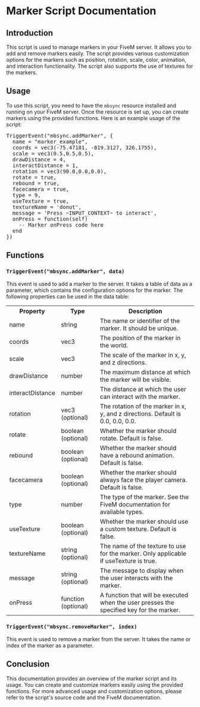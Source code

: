 <h1>Marker Script Documentation</h1> <h2>Introduction</h2> <p> This script is used to manage markers in your FiveM server. It allows you to add and remove markers easily. The script provides various customization options for the markers such as position, rotation, scale, color, animation, and interaction functionality. The script also supports the use of textures for the markers. </p> <h2>Usage</h2> <p> To use this script, you need to have the <code>mbsync</code> resource installed and running on your FiveM server. Once the resource is set up, you can create markers using the provided functions. Here is an example usage of the script: </p> <pre>
TriggerEvent("mbsync.addMarker", {
  name = "marker_example",
  coords = vec3(-75.47181, -819.3127, 326.1755),
  scale = vec3(0.5,0.5,0.5),
  drawDistance = 4,
  interactDistance = 1,
  rotation = vec3(90.0,0.0,0.0),
  rotate = true,
  rebound = true,
  facecamera = true,
  type = 9,
  useTexture = true,
  textureName = 'donut',
  message = 'Press ~INPUT_CONTEXT~ to interact',
  onPress = function(self)
    -- Marker onPress code here
  end
})
</pre> <h2>Functions</h2> <h3><code>TriggerEvent("mbsync.addMarker", data)</code></h3> <p> This event is used to add a marker to the server. It takes a table of data as a parameter, which contains the configuration options for the marker. The following properties can be used in the data table: </p> <table> <tr> <th>Property</th> <th>Type</th> <th>Description</th> </tr> <tr> <td>name</td> <td>string</td> <td>The name or identifier of the marker. It should be unique.</td> </tr> <tr> <td>coords</td> <td>vec3</td> <td>The position of the marker in the world.</td> </tr> <tr> <td>scale</td> <td>vec3</td> <td>The scale of the marker in x, y, and z directions.</td> </tr> <tr> <td>drawDistance</td> <td>number</td> <td>The maximum distance at which the marker will be visible.</td> </tr> <tr> <td>interactDistance</td> <td>number</td> <td>The distance at which the user can interact with the marker.</td> </tr> <tr> <td>rotation</td> <td>vec3 (optional)</td> <td>The rotation of the marker in x, y, and z directions. Default is 0.0, 0.0, 0.0.</td> </tr> <tr> <td>rotate</td> <td>boolean (optional)</td> <td>Whether the marker should rotate. Default is false.</td> </tr> <tr> <td>rebound</td> <td>boolean (optional)</td> <td>Whether the marker should have a rebound animation. Default is false.</td> </tr> <tr> <td>facecamera</td> <td>boolean (optional)</td> <td>Whether the marker should always face the player camera. Default is false.</td> </tr> <tr> <td>type</td> <td>number</td> <td>The type of the marker. See the FiveM documentation for available types.</td> </tr> <tr> <td>useTexture</td> <td>boolean (optional)</td> <td>Whether the marker should use a custom texture. Default is false.</td> </tr> <tr> <td>textureName</td> <td>string (optional)</td> <td>The name of the texture to use for the marker. Only applicable if useTexture is true.</td> </tr> <tr> <td>message</td> <td>string (optional)</td> <td>The message to display when the user interacts with the marker.</td> </tr> <tr> <td>onPress</td> <td>function (optional)</td> <td>A function that will be executed when the user presses the specified key for the marker.</td> </tr> </table> <h3><code>TriggerEvent("mbsync.removeMarker", index)</code></h3> <p> This event is used to remove a marker from the server. It takes the name or index of the marker as a parameter. </p> <h2>Conclusion</h2> <p> This documentation provides an overview of the marker script and its usage. You can create and customize markers easily using the provided functions. For more advanced usage and customization options, please refer to the script's source code and the FiveM documentation. </p> </body> </html>
